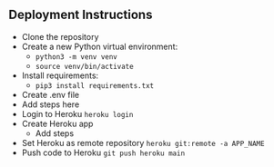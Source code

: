 ## Deployment Instructions
- Clone the repository
- Create a new Python virtual environment:
  - `python3 -m venv venv`
  - `source venv/bin/activate`
- Install requirements:
  -  `pip3 install requirements.txt`
-  Create .env file
  -  Add steps here
-  Login to Heroku `heroku login`
-  Create Heroku app 
   -  Add steps
-  Set Heroku as remote repository `heroku git:remote -a APP_NAME`
-  Push code to Heroku `git push heroku main`